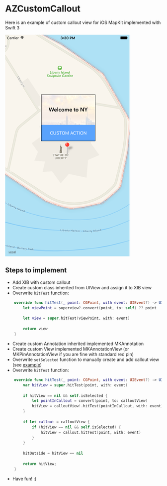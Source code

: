 # AZCustomCallout
Here is an example of custom callout view for iOS MapKit implemented with Swift 3

![alt tag](https://github.com/alex4Zero/AZCustomCallout/blob/master/screenshots/small-screenshot.png?raw=true)

## Steps to implement
* Add XIB with custom callout
* Create custom class inherited from UIView and assign it to XIB view
* Overwrite `hitTest` function:
```swift
    override func hitTest(_ point: CGPoint, with event: UIEvent?) -> UIView? {
        let viewPoint = superview?.convert(point, to: self) ?? point
    
        let view = super.hitTest(viewPoint, with: event)
    
        return view
    }
```
* Create custom Annotation inherited implemented MKAnnotation
* Create custom View implemented MKAnnotationView (or MKPinAnnotationView if you are fine with standard red pin)
* Overwrite `setSelected` function to manually create and add callout view (see [example](https://github.com/alex4Zero/AZCustomCallout/blob/master/AZCustomCallout/Maps/StatueOfLibertyAnnotationView.swift))
* Overwrite `hitTest` function:
```swift
    override func hitTest(_ point: CGPoint, with event: UIEvent?) -> UIView? {
        var hitView = super.hitTest(point, with: event)
        
        if hitView == nil && self.isSelected {
            let pointInCallout = convert(point, to: calloutView)
            hitView = calloutView!.hitTest(pointInCallout, with: event)
        }
        
        if let callout = calloutView {
            if (hitView == nil && self.isSelected) {
                hitView = callout.hitTest(point, with: event)
            }
        }
        
        hitOutside = hitView == nil
        
        return hitView;
    }
```
* Have fun! :)
